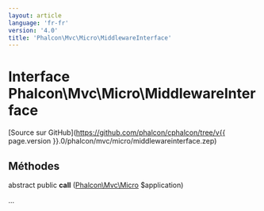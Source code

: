 ```yaml
---
layout: article
language: 'fr-fr'
version: '4.0'
title: 'Phalcon\Mvc\Micro\MiddlewareInterface'
---
```

# Interface **Phalcon\Mvc\Micro\MiddlewareInterface**

[Source sur GitHub](https://github.com/phalcon/cphalcon/tree/v{{ page.version }}.0/phalcon/mvc/micro/middlewareinterface.zep)

## Méthodes

abstract public **call** ([Phalcon\Mvc\Micro](Phalcon_Mvc_Micro) $application)

...